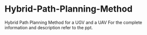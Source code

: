 # Hybrid-Path-Planning-Method
Hybrid Path Planning Method for a UGV and a UAV
For the complete information and description refer to the ppt.
